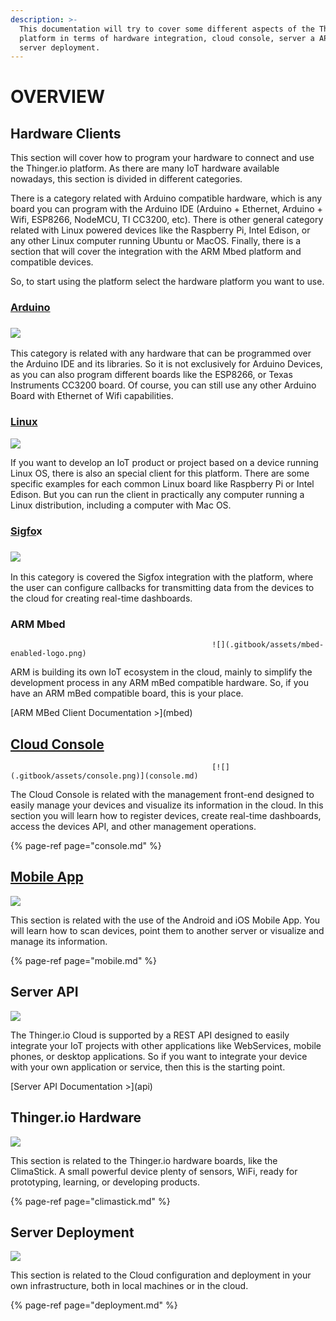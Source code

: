 ```yaml
---
description: >-
  This documentation will try to cover some different aspects of the Thinger.io
  platform in terms of hardware integration, cloud console, server a API, and
  server deployment.
---
```


# OVERVIEW

## Hardware Clients

This section will cover how to program your hardware to connect and use the Thinger.io platform. As there are many IoT hardware available nowadays, this section is divided in different categories.

There is a category related with Arduino compatible hardware, which is any board you can program with the Arduino IDE \(Arduino + Ethernet, Arduino + Wifi, ESP8266, NodeMCU, TI CC3200, etc\). There is other general category related with Linux powered devices like the Raspberry Pi, Intel Edison, or any other Linux computer running Ubuntu or MacOS. Finally, there is a section that will cover the integration with the ARM Mbed platform and compatible devices.

So, to start using the platform select the hardware platform you want to use.

### [Arduino](arduino/)

### [ ![](.gitbook/assets/arduino-logo.png) ](arduino/)

This category is related with any hardware that can be programmed over the Arduino IDE and its libraries. So it is not exclusively for Arduino Devices, as you can also program different boards like the ESP8266, or Texas Instruments CC3200 board. Of course, you can still use any other Arduino Board with Ethernet of Wifi capabilities.

### [Linux](linux.md)

[![](.gitbook/assets/linux-versions.png)](linux.md)

If you want to develop an IoT product or project based on a device running Linux OS, there is also an special client for this platform. There are some specific examples for each common Linux board like Raspberry Pi or Intel Edison. But you can run the client in practically any computer running a Linux distribution, including a computer with Mac OS.

### [Sigfo](arduino/sigfox.md)x

### [![](.gitbook/assets/sigfox-logo.jpg)](arduino/sigfox.md)

In this category is covered the Sigfox integration with the platform, where the user can configure callbacks for transmitting data from the devices to the cloud for creating real-time dashboards.

### ARM Mbed

```text
                                             ![](.gitbook/assets/mbed-enabled-logo.png) 
```

ARM is building its own IoT ecosystem in the cloud, mainly to simplify the development process in any ARM mBed compatible hardware. So, if you have an ARM mBed compatible board, this is your place.

\[ARM MBed Client Documentation &gt;\]\(mbed\)

## [Cloud Console](console.md)

```text
                                             [![](.gitbook/assets/console.png)](console.md)
```

The Cloud Console is related with the management front-end designed to easily manage your devices and visualize its information in the cloud. In this section you will learn how to register devices, create real-time dashboards, access the devices API, and other management operations.

{% page-ref page="console.md" %}

## [Mobile App](mobile.md)

[![](.gitbook/assets/mobile-app.png)](mobile.md)

This section is related with the use of the Android and iOS Mobile App. You will learn how to scan devices, point them to another server or visualize and manage its information.

{% page-ref page="mobile.md" %}

## Server API

![](.gitbook/assets/api.png)

The Thinger.io Cloud is supported by a REST API designed to easily integrate your IoT projects with other applications like WebServices, mobile phones, or desktop applications. So if you want to integrate your device with your own application or service, then this is the starting point.

\[Server API Documentation &gt;\]\(api\)

## Thinger.io Hardware

![](.gitbook/assets/climastick.jpg)

This section is related to the Thinger.io hardware boards, like the ClimaStick. A small powerful device plenty of sensors, WiFi, ready for prototyping, learning, or developing products.

{% page-ref page="climastick.md" %}

## Server Deployment

![](.gitbook/assets/docker-logo.png)

This section is related to the Cloud configuration and deployment in your own infrastructure, both in local machines or in the cloud.

{% page-ref page="deployment.md" %}

